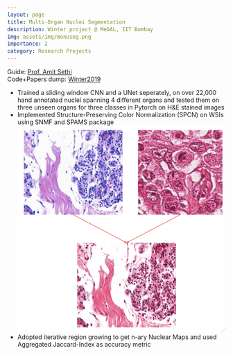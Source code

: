 ```yaml
---
layout: page
title: Multi-Organ Nuclei Segmentation
description: Winter project @ MeDAL, IIT Bombay
img: assets/img/monuseg.png
importance: 2
category: Research Projects
---
```


Guide: [Prof. Amit Sethi](https://www.ee.iitb.ac.in/~asethi/)  
Code+Papers dump: [Winter2019](https://github.com/ipsitmantri/Winter2019)

- Trained a sliding window CNN and a UNet seperately, on over 22,000 hand annotated nuclei spanning 4 different organs
and tested them on three unseen organs for three classes in Pytorch on H&E stained images
- Implemented Structure-Preserving Color Normalization (SPCN) on WSIs using SNMF and SPAMS package  
![SPCN](/assets/img/spcn.png)
- Adopted iterative region growing to get n-ary Nuclear Maps and used Aggregated Jaccard-Index as accuracy metric
